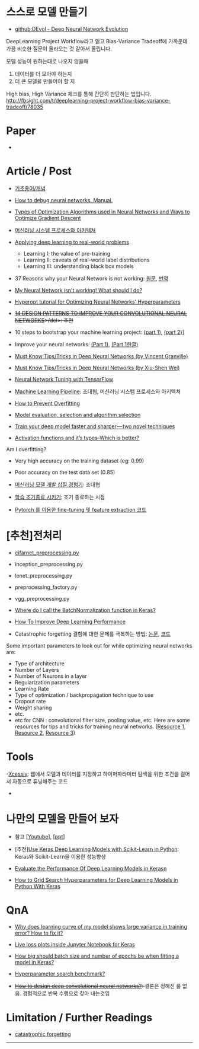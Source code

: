 # 스스로 모델 만들기

- [github:DEvol - Deep Neural Network Evolution](https://github.com/joeddav/devol)

DeepLearning Project Workflow라고 읽고
Bias-Variance Tradeoff에 가까운데 가끔 비슷한 질문이 올라오는 것 같아서 올립니다.

모델 성능이 원하는대로 나오지 않을때

1) 데이터를 더 모아야 하는지
2) 더 큰 모델을 만들어야 할 지

High bias, High Variance 체크를 통해 간단히 판단하는 법입니다.
http://fbsight.com/t/deeplearning-project-workflow-bias-variance-tradeoff/78035


# Paper

-


# Article / Post

- [기초용어/개념](https://github.com/kailashahirwar/cheatsheets-ai/blob/master/Deep%20Learning%20Cheat%20Sheet-Hacker%20Noon.pdf)

- [How to debug neural networks. Manual.](https://hackernoon.com/how-to-debug-neural-networks-manual-dc2a200f10f2)

- [Types of Optimization Algorithms used in Neural Networks and Ways to Optimize Gradient Descent](https://medium.com/towards-data-science/types-of-optimization-algorithms-used-in-neural-networks-and-ways-to-optimize-gradient-95ae5d39529f)

- [머신러닝 시스템 프로세스와 아키텍쳐](http://bcho.tistory.com/1177)

- [Applying deep learning to real-world problems](https://medium.com/merantix/applying-deep-learning-to-real-world-problems-ba2d86ac5837)
  - Learning I: the value of pre-training
  - Learning II: caveats of real-world label distributions
  - Learning III: understanding black box models

- 37 Reasons why your Neural Network is not working: [원문](https://blog.slavv.com/37-reasons-why-your-neural-network-is-not-working-4020854bd607), [번역](http://daehoon.tistory.com/2)

- [My Neural Network isn't working! What should I do?](http://theorangeduck.com/page/neural-network-not-working)

- [Hyperopt tutorial for Optimizing Neural Networks’ Hyperparameters](https://vooban.com/en/tips-articles-geek-stuff/hyperopt-tutorial-for-optimizing-neural-networks-hyperparameters/)

- <del>[14 DESIGN PATTERNS TO IMPROVE YOUR CONVOLUTIONAL NEURAL NETWORKS](http://www.topbots.com/14-design-patterns-improve-convolutional-neural-network-cnn-architecture/)>/del>: 추천

- 10 steps to bootstrap your machine learning project: [(part 1)](https://blog.metaflow.fr/10-steps-to-bootstrap-your-machine-learning-project-part-1-aa7e1031f5b1), [(part 2)](https://blog.metaflow.fr/10-steps-to-bootstrap-your-machine-learning-project-part-2-b6be78444c70)]

- Improve your neural networks:  [(Part 1)](http://adventuresinmachinelearning.com/improve-neural-networks-part-1/), [(Part 1한글)](https://www.nextobe.com/single-post/2017/05/11/Neural-Network-%25EA%25B0%259C%25EC%2584%25A0)

- [Must Know Tips/Tricks in Deep Neural Networks (by  Vincent Granville)](http://www.datasciencecentral.com/profiles/blogs/must-know-tips-tricks-in-deep-neural-networks)

- [Must Know Tips/Tricks in Deep Neural Networks (by Xiu-Shen Wei)](http://lamda.nju.edu.cn/weixs/project/CNNTricks/CNNTricks.html)

- [Neural Network Tuning with TensorFlow](https://medium.com/computer-car/neural-network-tuning-with-tensorflow-cc14a23f132c)

- [Machine Learning Pipeline](http://bcho.tistory.com/1177): 조대협, 머신러닝 시스템 프로세스와 아키텍쳐

- [How to Prevent Overfitting](http://sinahab.com/blog/how-to-prevent-overfitting/)

- [Model evaluation, selection and algorithm selection](https://tensorflow.blog/2017/03/30/model-evaluation-selection-and-algorithm-selection/)

- [Train your deep model faster and sharper — two novel techniques](https://hackernoon.com/training-your-deep-model-faster-and-sharper-e85076c3b047)

- [Activation functions and it’s types-Which is better?](https://medium.com/towards-data-science/activation-functions-and-its-types-which-is-better-a9a5310cc8f)

Am I overfitting?
- Very high accuracy on the training dataset (eg: 0.99)
- Poor accuracy on the test data set (0.85)

- [머신러닝 모델 개발 삽질 경험기](http://bcho.tistory.com/1174): 조대협

- [학습 조기종료 시키기](https://tykimos.github.io/Keras/2017/07/09/Early_Stopping/): 조기 종료하는 시점

- [Pytorch 를 이용한 fine-tuning 및 feature extraction 코드](https://github.com/meliketoy/fine-tuning.pytorch)

# [추천]전처리
- [cifarnet_preprocessing.py](https://github.com/tensorflow/models/tree/master/slim/preprocessing)
- inception_preprocessing.py
- lenet_preprocessing.py
- preprocessing_factory.py
- vgg_preprocessing.py

- [Where do I call the BatchNormalization function in Keras?](http://stackoverflow.com/questions/34716454/where-do-i-call-the-batchnormalization-function-in-keras)

- [How To Improve Deep Learning Performance](http://machinelearningmastery.com/improve-deep-learning-performance/)

- Catastrophic forgetting 결함에 대한 문제를 극복하는 방법: [논문](https://arxiv.org/pdf/1612.00796.pdf), [코드](https://github.com/ariseff/overcoming-catastrophic)

Some important parameters to look out for while optimizing neural networks are:
- Type of architecture
- Number of Layers
- Number of Neurons in a layer
- Regularization parameters
- Learning Rate
- Type of optimization / backpropagation technique to use
- Dropout rate
- Weight sharing
- etc.
- etc for CNN : convolutional filter size, pooling value, etc.
Here are some resources for tips and tricks for training neural networks. ([Resource 1](http://cs231n.github.io/neural-networks-3/#baby), [Resource 2](https://www.quora.com/Machine-Learning-What-are-some-tips-and-tricks-for-training-deep-neural-networks), [Resource 3](https://arxiv.org/abs/1206.5533))


# Tools

-[Xcessiv](https://github.com/reiinakano/xcessiv): 웹에서 모델과 데이터를 지정하고 하이퍼파라미터 탐색을 위한 조건을 걸어서 자동으로 튜닝해주는 코드

-

# 나만의 모델을 만들어 보자
* 참고 [[Youtube]](https://www.youtube.com/watch?v=076pp-42unI),  [[ppt]](http://www.slideshare.net/carpedm20/ss-63116251)



- [추천][Use Keras Deep Learning Models with Scikit-Learn in Python](http://machinelearningmastery.com/use-keras-deep-learning-models-scikit-learn-python/): Keras와 Scikit-Learn을 이용한 성능향상

* [Evaluate the Performance Of Deep Learning Models in Kerasn](http://machinelearningmastery.com/evaluate-performance-deep-learning-models-keras/)

- [How to Grid Search Hyperparameters for Deep Learning Models in Python With Keras](http://machinelearningmastery.com/grid-search-hyperparameters-deep-learning-models-python-keras/)





# QnA

- [Why does learning curve of my model shows large variance in training error? How to fix it?](https://www.reddit.com/r/MachineLearning/comments/65rnyj/dwhy_does_learning_curve_of_my_model_shows_large/?st=j1lduqn0&sh=a0d0d41f)

- [Live loss plots inside Jupyter Notebook for Keras](https://www.reddit.com/r/MachineLearning/comments/65jelb/d_live_loss_plots_inside_jupyter_notebook_for/?st=j1k2qa06&sh=01fc92df)

- [How big should batch size and number of epochs be when fitting a model in Keras?](http://stackoverflow.com/questions/35050753/how-big-should-batch-size-and-number-of-epochs-be-when-fitting-a-model-in-keras)

- [Hyperparameter search benchmark?](https://www.reddit.com/r/MachineLearning/comments/69n74f/p_hyperparameter_search_benchmark/)

- <del>[How to design deep convolutional neural networks?](http://stackoverflow.com/questions/37280910/how-to-design-deep-convolutional-neural-networks): </del> 결론은 정해진 룰 없음. 경험적으로 반복 수행으로 찾아 내는것임

# Limitation / Further Readings

- [catastrophic forgetting](https://deepmind.com/blog/enabling-continual-learning-in-neural-networks/)


---
